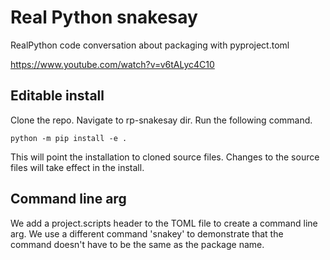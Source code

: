 # Real Python snakesay
RealPython code conversation about packaging with pyproject.toml

https://www.youtube.com/watch?v=v6tALyc4C10

## Editable install
Clone the repo. Navigate to rp-snakesay dir. Run the following command.

```python -m pip install -e .```

This will point the installation to cloned source files. Changes to the source files will take effect in the install.

## Command line arg
We add a project.scripts header to the TOML file to create a command line arg. We use a different command 'snakey' to demonstrate that the command doesn't have to be the same as the package name.
